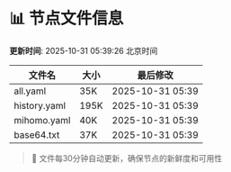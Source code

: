 # 📊 节点文件信息

**更新时间**: 2025-10-31 05:39:26 北京时间

| 文件名 | 大小 | 最后修改 |
|--------|------|----------|
| all.yaml | 35K | 2025-10-31 05:39 |
| history.yaml | 195K | 2025-10-31 05:39 |
| mihomo.yaml | 40K | 2025-10-31 05:39 |
| base64.txt | 37K | 2025-10-31 05:39 |

> 🔄 文件每30分钟自动更新，确保节点的新鲜度和可用性
